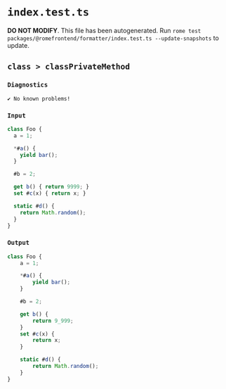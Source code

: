 # `index.test.ts`

**DO NOT MODIFY**. This file has been autogenerated. Run `rome test packages/@romefrontend/formatter/index.test.ts --update-snapshots` to update.

## `class > classPrivateMethod`

### `Diagnostics`

```
✔ No known problems!

```

### `Input`

```js
class Foo {
  a = 1;

  *#a() {
    yield bar();
  }

  #b = 2;

  get b() { return 9999; }
  set #c(x) { return x; }

  static #d() {
    return Math.random();
  }
}
```

### `Output`

```js
class Foo {
	a = 1;

	*#a() {
		yield bar();
	}

	#b = 2;

	get b() {
		return 9_999;
	}
	set #c(x) {
		return x;
	}

	static #d() {
		return Math.random();
	}
}

```
